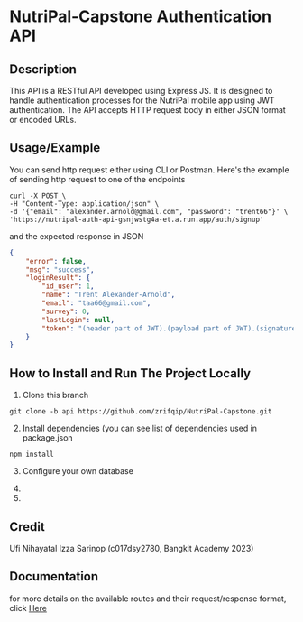 # NutriPal-Capstone Authentication API

## Description
This API is a RESTful API developed using Express JS. It is designed to handle authentication processes for the NutriPal mobile app using JWT authentication. The API accepts HTTP request body in either JSON format or encoded URLs.

## Usage/Example
You can send http request either using CLI or Postman. Here's the example of sending http request to one of the endpoints
```cli
curl -X POST \
-H "Content-Type: application/json" \
-d '{"email": "alexander.arnold@gmail.com", "password": "trent66"}' \
'https://nutripal-auth-api-gsnjwstg4a-et.a.run.app/auth/signup'
```
and the expected response in JSON
```json
{
    "error": false,
    "msg": "success",
    "loginResult": {
        "id_user": 1,
        "name": "Trent Alexander-Arnold",
        "email": "taa66@gmail.com",
        "survey": 0,
        "lastLogin": null,
        "token": "(header part of JWT).(payload part of JWT).(signature part of JWT)"
    }
}
```

## How to Install and Run The Project Locally
1. Clone this branch 
```git 
git clone -b api https://github.com/zrifqip/NutriPal-Capstone.git
```
2. Install dependencies (you can see list of dependencies used in package.json
```git 
npm install
```
3. Configure your own database

5.
6. 

## Credit
Ufi Nihayatal Izza Sarinop (c017dsy2780, Bangkit Academy 2023)

## Documentation
 for more details on the available routes and their request/response format, click [Here](https://tinyurl.com/nutripalAuthAPIDocumentation)
